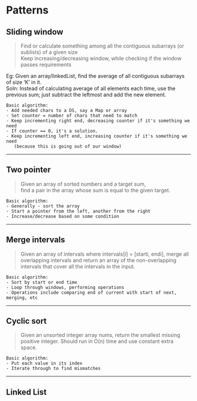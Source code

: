 # Patterns
## Sliding window
> Find or calculate something among all the contiguous subarrays (or sublists) of a given size  
Keep increasing/decreasing window, while checking if the window passes requirements

Eg: Given an array/linkedList, find the average of all contiguous subarrays of size ‘K’ in it.  
Soln: Instead of calculating average of all elements each time, use the previous sum; just subtract the leftmost and add the new element.  

```
Basic algorithm:
- Add needed chars to a DS, say a Map or array
- Set counter = number of chars that need to match
- Keep incrementing right end, decreasing counter if it's something we need
- If counter == 0, it's a solution.
- Keep incrementing left end, increasing counter if it's something we need
   (because this is going out of our window)
```

---

## Two pointer
> Given an array of sorted numbers and a target sum,  
> find a pair in the array whose sum is equal to the given target.

```
Basic algorithm:
- Generally - sort the array
- Start a pointer from the left, another from the right
- Increase/decrease based on some condition
```

---

## Merge intervals
> Given an array of intervals where intervals[i] = [starti, endi], 
> merge all overlapping intervals and return an array of the non-overlapping intervals 
> that cover all the intervals in the input.

```
Basic algorithm:
- Sort by start or end time
- Loop through windows, performing operations
- Operations include comparing end of current with start of next, merging, etc
```

---

## Cyclic sort
> Given an unsorted integer array nums, return the smallest missing positive integer.
> Should run in O(n) time and use constant extra space.

```
Basic algorithm:
- Put each value in its index
- Iterate through to find mismatches
```

---

## Linked List